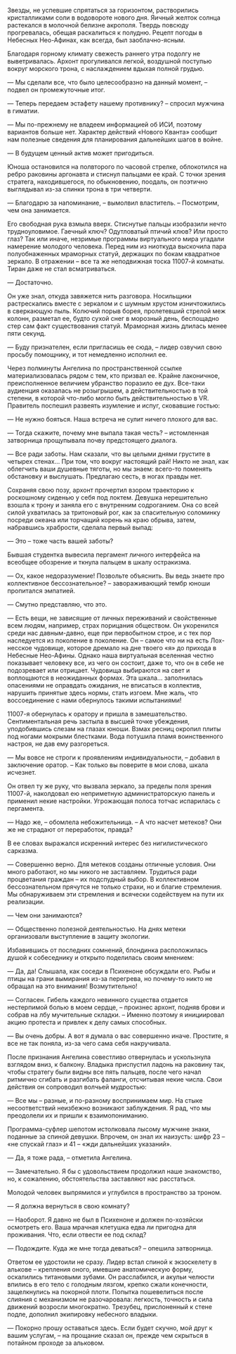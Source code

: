 Звезды, не успевшие спрятаться за горизонтом, растворились кристалликами соли в водовороте нового дня. Яичный желток солнца растекался в молочной белизне акрополя. Твердь повсюду прогревалась, обещая раскалиться к полудню. Рецепт погоды в Небесных Нео-Афинах, как всегда, был заоблачно-ясным. 

Благодаря горному климату свежесть раннего утра подолгу не выветривалась. Архонт прогуливался легкой, воздушной поступью вокруг морского трона, с наслаждением вдыхая полной грудью.

— Мы сделали все, что было целесообразно на данный момент, – подвел он промежуточные итог.

— Теперь передаем эстафету нашему противнику? – спросил мужчина в гиматии.

— Мы по-прежнему не владеем информацией об ИСИ, поэтому вариантов больше нет. Характер действий «Нового Кванта» сообщит нам полезные сведения для планирования дальнейших шагов в войне.

— В будущем ценный актив может пригодиться.

Юноша остановился на полвторого по часовой стрелке, облокотился на ребро раковины аргонавта и стиснул пальцами ее край. С точки зрения стратега, находившегося, по обыкновению, поодаль, он поэтично выглядывал из-за спинки трона в три четверти.  

— Благодарю за напоминание, – вымолвил властитель. – Посмотрим, чем она занимается.

Его свободная рука взмыла вверх. Стиснутые пальцы изобразили нечто трудноуловимое. Гаечный ключ? Одутловатый птичий клюв? Или просто глаз? Так или иначе, незримые программы виртуального мира угадали намерение молодого человека. Перед ним из ниоткуда выскочила пара полуобнаженных мраморных статуй, держащих по бокам квадратное зеркало. В отражении – все та же неподвижная тоска 11007-й комнаты. Тиран даже не стал всматриваться. 

— Достаточно.

Он уже знал, откуда завяжется нить разговора. Носильщики растрескались вместе с зеркалом и с шумным хрустом изничтожились в сверкающую пыль. Колючий порыв борея, пролетевший стрелой меж колонн, разметал ее, будто сухой снег в морозный день, беспощадно стер сам факт существования статуй. Мраморная жизнь длилась менее пяти секунд.

— Буду признателен, если пригласишь ее сюда, – лидер озвучил свою просьбу помощнику, и тот немедленно исполнил ее. 

Через полминуты Ангелина по пространственной ссылке материализовалась рядом с тем, кто призвал ее. Крайне лаконичное, преисполненное величием убранство поразило ее дух. Все-таки аудиенция оказалась не розыгрышем, а действительностью в той степени, в которой что-либо могло быть действительностью в VR. Правитель поспешил развеять изумление и испуг, сковавшие гостью:

— Не нужно бояться. Наша встреча не сулит ничего плохого для вас.

— Тогда скажите, почему мне выпала такая честь? – истомленная затворница прощупывала почву предстоящего диалога.

— Все ради заботы. Нам сказали, что вы целыми днями грустите в четырех стенах... При том, что вокруг настоящий рай! Никто не знал, как облегчить ваши душевные тяготы, но мы знаем: всего-то поменять обстановку и выслушать. Предлагаю сесть, в ногах правды нет.

Сохраняя свою позу, архонт прочертил взором траекторию к роскошному сиденью у себя под локтем. Девушка нерешительно взошла к трону и заняла его с внутренним содроганием. Она со всей силой ухватилась за тритоновый рог, как за спасительную соломинку посреди океана или торчащий корень на краю обрыва, затем, набравшись храбрости, сделала первый выпад:

— Это – тоже часть вашей заботы?

Бывшая студентка вывесила пергамент личного интерфейса на всеобщее обозрение и ткнула пальцем в шкалу остракизма.

— Ох, какое недоразумение! Позвольте объяснить. Вы ведь знаете про коллективное бессознательное? – завораживающий тембр юноши пропитался эмпатией.

— Смутно представляю, что это.

— Есть вещи, не зависящие от личных переживаний и свойственные всем людям, например, страх порицания обществом. Он укоренился среди нас давным-давно, еще при первобытном строе, и с тех пор наследуется из поколение в поколение. Он – самое что ни на есть Лох-несское чудовище, которое дремало на дне твоего «я» до прихода в Небесные Нео-Афины. Однако наша виртуальная вселенная честно показывает человеку все, из чего он состоит, даже то, что он в себе не подозревает или отрицает. Чудовища выбираются на свет и воплощаются в неожиданных формах. Эта шкала... заполнилась опасениями не оправдать ожидания, не вписаться в коллектив, нарушить принятые здесь нормы, стать изгоем. Мне жаль, что воссоединение с нами обернулось такими испытаниями!

11007-я обернулась к оратору и пришла в замешательство. Сентиментальная речь застыла в высшей точке убеждения, уподобившись слезам на глазах юноши. Взмах ресниц окропил плиты под ногами мокрыми блестками. Вода потушила пламя воинственного настроя, не дав ему разгореться.

— Мы вовсе не строги к проявлениям индивидуальности, – добавил в заключение оратор. – Как только вы поверите в мои слова, шкала исчезнет.

Он отвел ту же руку, что вызвала зеркало, за пределы поля зрения 11007-й, наколдовал ею неприметную администраторскую панель и применил некие настройки. Угрожающая полоса тотчас испарилась с пергамента.

— Надо же, – обомлела небожительница. – А что насчет метеков? Они же не страдают от переработок, правда?

В ее словах выражался искренний интерес без нигилистического сарказма. 

— Совершенно верно. Для метеков созданы отличные условия. Они много работают, но мы никого не заставляем. Трудиться ради процветания граждан – их подспудный выбор. В коллективном бессознательном прячутся не только страхи, но и благие стремления. Мы обнаруживаем эти стремления и всячески содействуем на пути их реализации.

— Чем они занимаются?

— Общественно полезной деятельностью. На днях метеки организовали выступление в защиту экологии.

Избавившись от последних сомнений, блондинка расположилась душой к собеседнику и открыто поделилась своим мнением:

— Да, да! Слышала, как соседи в Психеноне обсуждали его. Рыбы и птицы на грани вымирания из-за перегрева, но почему-то никто не обращал на это внимания! Возмутительно!

— Согласен. Гибель каждого невинного существа отдается нестерпимой болью в моем сердце, – произнес архонт, подняв брови и собрав на лбу мучительные складки. – Именно поэтому я инициировал акцию протеста и привлек к делу самых способных.

— Вы очень добры. А вот я думала о вас совершенно иначе. Простите, я все не так поняла, из-за чего сама себя накручивала.

После признания Ангелина совестливо отвернулась и ускользнула взглядом вниз, к балкону. Владыка приспустил ладонь на раковину так, чтобы стратегу были видны все пять пальцев, после чего начал ритмично сгибать и разгибать фаланги, отсчитывая некие числа. Свои действия он сопроводил волчьей мудростью:

— Все мы – разные, и по-разному воспринимаем мир. На стыке несоответствий неизбежно возникают заблуждения. Я рад, что мы преодолели их и пришли к взаимопониманию.

Программа-суфлер шепотом истолковала лысому мужчине знаки, поданные за спиной девушки. Впрочем, он знал их наизусть: шифр 23 – «не спускай глаз» и 41 – «жди дальнейших указаний».

— Да, я тоже рада, – отметила Ангелина.

— Замечательно. Я бы с удовольствием продолжил наше знакомство, но, к сожалению, обстоятельства заставляют нас расстаться.

Молодой человек выпрямился и углубился в пространство за троном.

— Я должна вернуться в свою комнату?

— Наоборот. Я давно не был в Психеноне и должен по-хозяйски осмотреть его. Ваша мрачная клетушка едва ли пригодна для проживания. Что, если отвести ее под склад?

— Подождите. Куда же мне тогда деваться? – опешила затворница.

Ответом ее удостоили не сразу. Лидер встал спиной к экзоскелету в алькове – крепления оного, имевшие анатомическую форму, оскалились титановыми зубами. Он расслабился, и акульи челюсти впились в его тело с голодным лязгом, крепко сжали конечности, защелкнулись на покорной плоти. Попытка пошевелиться после слияния с механизмом не разочаровала: легкость, точность и сила движений возросли многократно. Трезубец, прислоненный к стене подле, дополнил экипировку небесного владыки.

— Покорно прошу оставаться здесь. Если будет скучно, мой друг к вашим услугам, – на прощание сказал он, прежде чем скрыться в потайном проходе за альковом.

